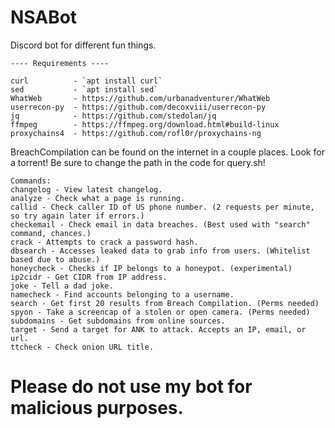# NSABot
Discord bot for different fun things.

    ---- Requirements ----

    curl          - `apt install curl`
    sed           - `apt install sed`
    WhatWeb       - https://github.com/urbanadventurer/WhatWeb
    userrecon-py  - https://github.com/decoxviii/userrecon-py
    jq            - https://github.com/stedolan/jq
    ffmpeg        - https://ffmpeg.org/download.html#build-linux
    proxychains4  - https://github.com/rofl0r/proxychains-ng

BreachCompilation can be found on the internet in a couple places. Look for a torrent! Be sure to change the path in the code for query.sh!



    Commands:
    changelog - View latest changelog.
    analyze - Check what a page is running.
    callid - Check caller ID of US phone number. (2 requests per minute, so try again later if errors.)
    checkemail - Check email in data breaches. (Best used with "search" command, chances.)
    crack - Attempts to crack a password hash.
    dbsearch - Accesses leaked data to grab info from users. (Whitelist based due to abuse.)
    honeycheck - Checks if IP belongs to a honeypot. (experimental)
    ip2cidr - Get CIDR from IP address.
    joke - Tell a dad joke.
    namecheck - Find accounts belonging to a username.
    search - Get first 20 results from Breach Compilation. (Perms needed)
    spyon - Take a screencap of a stolen or open camera. (Perms needed)
    subdomains - Get subdomains from online sources.
    target - Send a target for ANK to attack. Accepts an IP, email, or url.
    ttcheck - Check onion URL title.

    
# Please do not use my bot for malicious purposes.
